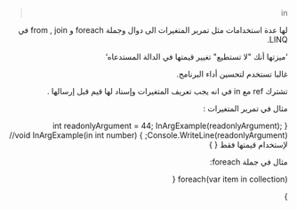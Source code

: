 <div dir="rtl">

> in 

لها عدة استخدامات مثل تمرير المتغيرات الى دوال وجملة foreach و from , join في LINQ.

‘ميزتها أنك "لا تستطيع" تغيير قيمتها في الدالة المستدعاه‘

غالبا تستخدم لتحسين أداء البرنامج.

تشترك ref مع in في انه يجب تعريف المتغيرات وإسناد لها قيم قبل إرسالها .

مثال في تمرير المتغيرات :

{
int readonlyArgument = 44;
InArgExample(readonlyArgument);
Console.WriteLine(readonlyArgument);
}
void InArgExample(in int number)// لإستخدام قيمتها فقط 
{
}

مثال في جملة foreach:

foreach(var item in collection)
{

}

<div>

